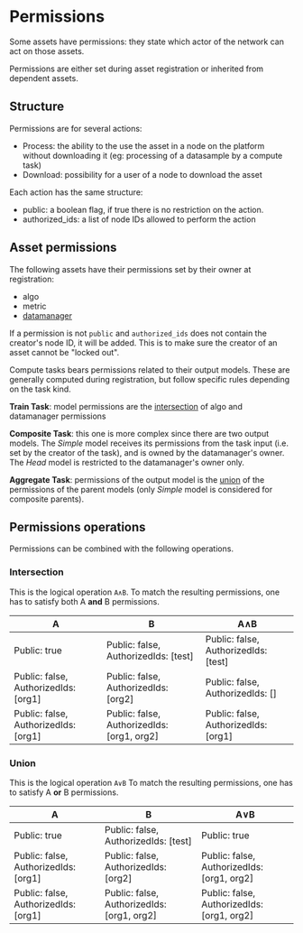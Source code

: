 # Permissions

Some assets have permissions: they state which actor of the network can act on those assets.

Permissions are either set during asset registration or inherited from dependent assets.

## Structure

Permissions are for several actions:

- Process: the ability to the use the asset in a node on the platform without downloading it (eg: processing of a datasample by a compute task)
- Download: possibility for a user of a node to download the asset

Each action has the same structure:

- public: a boolean flag, if true there is no restriction on the action.
- authorized_ids: a list of node IDs allowed to perform the action

## Asset permissions

The following assets have their permissions set by their owner at registration:

- algo
- metric
- [datamanager](./assets/datamanager.md)

If a permission is not `public` and `authorized_ids` does not contain the creator's node ID, it will be added.
This is to make sure the creator of an asset cannot be "locked out".

Compute tasks bears permissions related to their output models.
These are generally computed during registration, but follow specific rules depending on the task kind.

**Train Task**: model permissions are the [intersection](#intersection) of algo and datamanager permissions

**Composite Task**: this one is more complex since there are two output models.
The *Simple* model receives its permissions from the task input (i.e. set by the creator of the task), and is owned by the datamanager's owner.
The *Head* model is restricted to the datamanager's owner only.

**Aggregate Task**: permissions of the output model is the [union](#union) of the permissions of the parent models (only *Simple* model is considered for composite parents).


## Permissions operations

Permissions can be combined with the following operations.

### Intersection

This is the logical operation `A∧B`.
To match the resulting permissions, one has to satisfy both A **and** B permissions.

| A                                    | B                                          | A∧B                                  |
|--------------------------------------|--------------------------------------------|--------------------------------------|
| Public: true                         | Public: false, AuthorizedIds: [test]       | Public: false, AuthorizedIds: [test] |
| Public: false, AuthorizedIds: [org1] | Public: false, AuthorizedIds: [org2]       | Public: false, AuthorizedIds: []     |
| Public: false, AuthorizedIds: [org1] | Public: false, AuthorizedIds: [org1, org2] | Public: false, AuthorizedIds: [org1] |

### Union

This is the logical operation `A∨B`
To match the resulting permissions, one has to satisfy A **or** B permissions.

| A                                    | B                                          | A∨B                                        |
|--------------------------------------|--------------------------------------------|--------------------------------------------|
| Public: true                         | Public: false, AuthorizedIds: [test]       | Public: true                               |
| Public: false, AuthorizedIds: [org1] | Public: false, AuthorizedIds: [org2]       | Public: false, AuthorizedIds: [org1, org2] |
| Public: false, AuthorizedIds: [org1] | Public: false, AuthorizedIds: [org1, org2] | Public: false, AuthorizedIds: [org1, org2] |
